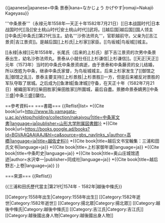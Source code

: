 {{japanese|japanese=中条 景泰|kana=なかじょう かげやす|romaji=Nakajō Kageyasu}}

'''中条景泰'''（永禄元年1558年—天正十年1582年7月21日）[[日本战国时代|日本战国时代]]及[[安土桃山时代|安土桃山时代]]武将。[[越后国|越后国]]国人领主[[中条氏|中条氏]]第21代当主。幼名'''沙弥法师丸'''，官职越前守。父亲为[[吉江景资|吉江景资]]。是越后国[[上杉氏|上杉家]]家臣。[[鸟坂城|鸟坂城]]城主。

[[永禄|永禄]]元年1558年，长尾氏（后来的上杉氏）部下吉江景资的次男中条景泰出生，幼名沙弥法师丸。景泰从小就仕任[[上杉谦信|上杉谦信]]。[[天正|天正]]元年（1573年）当时的中条氏中条景资病逝，由于景泰和中条藤资的女儿结婚，所以改姓为中条，继承中条氏家督，为鸟坂城城主。后来上杉家发生了[[御馆之乱|御馆之乱]]，景泰主要支持[[上杉景胜|上杉景胜]]一方，但是后来被反对景胜的军队夺取了居城。之后成为[[鱼津城|鱼津城]]守备，在天正十年（1582年7月21日）被織田军的[[柴田胜家|柴田胜家]]所圍城，最后自盡。景勝命景泰嫡男[[中条三盛|中条三盛]]襲位。

==參考資料==
===書籍===
{{Reflist|list=
*{{Cite book|url=http://www.lib.yamagata-u.ac.jp/yktop/holding/collection/nakajyou/|title=中条家文書|language=ja|publisher=山形大学附属図書館}}
*{{Cite book|url=https://books.google.ad/books?id=BGVAAQAAIAAJ&hl=ca&source=gbs_navlinks_s|author=高橋|language=ja|title=越佐史料}}
*{{Cite book|title=越后文书宝翰集：三浦和田氏文书|language=ja}}
*{{Cite book|title=上杉家御年谱|language=ja}}
*{{Cite book|title=中条町史|language=ja}}
*{{Cite book|title=奥山庄城馆遗迹|author=水沢幸一|publisher=同成社|language=ja}}
*{{Cite book|title=越后野志-上卷|language=ja}}
}}

===來源===
{{Reflist}}

{{三浦和田氏歷代當主|第21代|1574年 - 1582年|越後中條氏}}

[[Category:1558年出生|Category:1558年出生]]
[[Category:1582年逝世|Category:1582年逝世]]
[[Category:揚北眾|Category:揚北眾]]
[[Category:越後中條氏|Category:越後中條氏]]
[[Category:吉江氏|Category:吉江氏]]
[[Category:越後國出身人物|Category:越後國出身人物]]